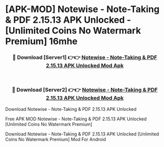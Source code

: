 # [APK-MOD] Notewise - Note-Taking & PDF 2.15.13 APK Unlocked - [Unlimited Coins No Watermark Premium] 16mhe



<div align="center">
<h3>🔴 Download [Server1] 👉👉 <a href="https://momento.my/?title=Notewise_-_Note-Taking_&_PDF_2.15.13_APK_Unlocked">Notewise - Note-Taking & PDF 2.15.13 APK Unlocked Mod Apk</a></h3><br>

<h3>🔴 Download [Server2] 👉👉 <a href="https://momento.my/?title=Notewise_-_Note-Taking_&_PDF_2.15.13_APK_Unlocked">Notewise - Note-Taking & PDF 2.15.13 APK Unlocked Mod Apk</a></h3>
</div>



Download Notewise - Note-Taking & PDF 2.15.13 APK Unlocked 

Free APK MOD Notewise - Note-Taking & PDF 2.15.13 APK Unlocked [Unlimited Coins No Watermark Premium]

Download Notewise - Note-Taking & PDF 2.15.13 APK Unlocked [Unlimited Coins No Watermark Premium] Mod For Android
